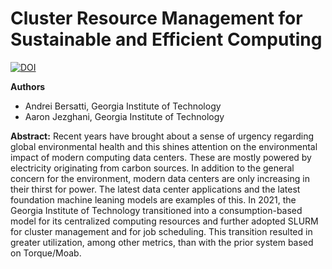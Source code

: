 # Cluster Resource Management for Sustainable and Efficient Computing

[![DOI](https://zenodo.org/badge/DOI/10.5281/zenodo.14806846.svg)](https://doi.org/10.5281/zenodo.14806846)

**Authors**
* Andrei Bersatti, Georgia Institute of Technology
* Aaron Jezghani, Georgia Institute of Technology

**Abstract:**
Recent years have brought about a sense of urgency regarding global environmental health and this shines attention on the environmental impact of modern computing data centers. These are mostly powered by electricity originating from carbon sources. In addition to the general concern for the environment, modern data centers are only increasing in their thirst for power. The latest data center applications and the latest foundation machine leaning models are examples of this. In 2021, the Georgia Institute of Technology transitioned into a consumption-based model for its centralized computing resources and further adopted SLURM for cluster management and for job scheduling. This transition resulted in greater utilization, among other metrics, than with the prior system based on Torque/Moab.
